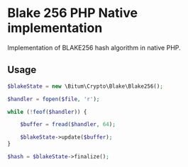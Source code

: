# Blake 256 PHP Native implementation

Implementation of BLAKE256 hash algorithm in native PHP.

## Usage

```php
$blakeState = new \Bitum\Crypto\Blake\Blake256();

$handler = fopen($file, 'r');

while (!feof($handler)) {

    $buffer = fread($handler, 64);

    $blakeState->update($buffer);
}

$hash = $blakeState->finalize();

```
